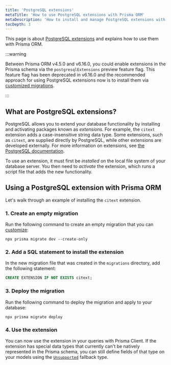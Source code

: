 ```yaml
---
title: 'PostgreSQL extensions'
metaTitle: 'How to use PostgreSQL extensions with Prisma ORM'
metaDescription: 'How to install and manage PostgreSQL extensions with Prisma ORM using customized migrations, and how to use them in Prisma Client.'
tocDepth: 3
---
```


This page is about [PostgreSQL extensions](https://www.postgresql.org/docs/current/external-extensions.html) and explains how to use them with Prisma ORM.

:::warning

Between Prisma ORM v4.5.0 and v6.16.0, you could enable extensions in the Prisma schema via the `postgresqlExtensions` preview feature flag. This feature flag has been deprecated in v6.16.0 and the recommended approach for using PostgreSQL extensions now is to install them via [customized migrations](/orm/prisma-migrate/workflows/customizing-migrations).

:::

## What are PostgreSQL extensions?

PostgreSQL allows you to extend your database functionality by installing and activating packages known as _extensions_. For example, the `citext` extension adds a case-insensitive string data type. Some extensions, such as `citext`, are supplied directly by PostgreSQL, while other extensions are developed externally. For more information on extensions, see [the PostgreSQL documentation](https://www.postgresql.org/docs/current/sql-createextension.html).

To use an extension, it must first be _installed_ on the local file system of your database server. You then need to _activate_ the extension, which runs a script file that adds the new functionality.

## Using a PostgreSQL extension with Prisma ORM

Let's walk through an example of installing the `citext` extension.

### 1. Create an empty migration

Run the following command to create an empty migration that you can [customize](/orm/prisma-migrate/workflows/customizing-migrations):

```terminal
npx prisma migrate dev --create-only
```

### 2. Add a SQL statement to install the extension

In the new migration file that was created in the `migrations` directory, add the following statement:

```sql
CREATE EXTENSION IF NOT EXISTS citext;
```

### 3. Deploy the migration

Run the following command to deploy the migration and apply to your database:

```terminal
npx prisma migrate deploy
```

### 4. Use the extension

You can now use the extension in your queries with Prisma Client. If the extension has special data types that currently can't be natively represented in the Prisma schema, you can still define fields of that type on your models using the [`Unsupported`](/orm/prisma-schema/data-model/models#unsupported-types) fallback type.
